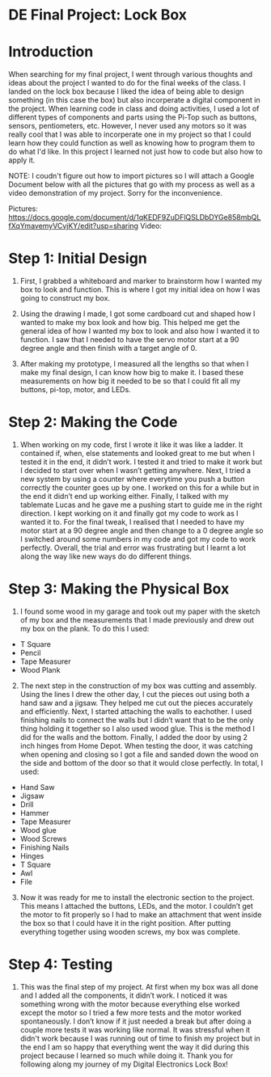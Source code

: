 # **DE Final Project: Lock Box**
# Introduction
When searching for my final project, I went through various thoughts and ideas about the project I wanted to do for the final weeks of the class. I landed on the lock box because I liked the idea of being able to design something (in this case the box) but also incorperate a digital component in the project. When learning code in class and doing activities, I used a lot of different types of components and parts using the Pi-Top such as buttons, sensors, pentiometers, etc. However, I never used any motors so it was really cool that I was able to incorperate one in my project so that I could learn how they could function as well as knowing how to program them to do what I'd like. In this project I learned not just how to code but also how to apply it. 

NOTE: I coudn't figure out how to import pictures so I will attach a Google Document below with all the pictures that go with my process as well as a video demonstration of my project. Sorry for the inconvenience. 

Pictures: https://docs.google.com/document/d/1qKEDF9ZuDFlQSLDbDYGe858mbQLfXqYmavemyVCvjKY/edit?usp=sharing
Video: 


# Step 1: Initial Design


1. First, I grabbed a whiteboard and marker to brainstorm how I wanted my box to look and function. This is where I got my initial idea on how I was going to construct my box. 

2. Using the drawing I made, I got some cardboard cut and shaped how I wanted to make my box look and how big. This helped me get the general idea of how I wanted my box to look and also how I wanted it to function. I saw that I needed to have the servo motor start at a 90 degree angle and then finish with a target angle of 0. 

3. After making my prototype, I measured all the lengths so that when I make my final design, I can know how big to make it. I based these measurements on how big it needed to be so that I could fit all my buttons, pi-top, motor, and LEDs.

# Step 2: Making the Code
1. When working on my code, first I wrote it like it was like a ladder. It contained if, when, else statements and looked great to me but when I tested it in the end, it didn’t work. I tested it and tried to make it work but I decided to start over when I wasn’t getting anywhere. Next, I tried a new system by using a counter where everytime you push a button correctly the counter goes up by one. I worked on this for a while but in the end it didn’t end up working either. Finally, I talked with my tablemate Lucas and he gave me a pushing start to guide me in the right direction. I kept working on it and finally got my code to work as I wanted it to. For the final tweak, I realised that I needed to have my motor start at a 90 degree angle and then change to a 0 degree angle so I switched around some numbers in my code and got my code to work perfectly. Overall, the trial and error was frustrating but I learnt a lot along the way like new ways do do different things.

# Step 3: Making the Physical Box
1. I found some wood in my garage and took out my paper with the sketch of my box and the measurements that I made previously and drew out my box on the plank. To do this I used:
- T Square
- Pencil
- Tape Measurer
- Wood Plank


2. The next step in the construction of my box was cutting and assembly. Using the lines I drew the other day, I cut the pieces out using both a hand saw and a jigsaw. They helped me cut out the pieces accurately and efficiently. Next, I started attaching the walls to eachother. I used finishing nails to connect the walls but I didn’t want that to be the only thing holding it together so I also used wood glue. This is the method I did for the walls and the bottom. Finally, I added the door by using 2 inch hinges from Home Depot. When testing the door, it was catching when opening and closing so I got a file and sanded down the wood on the side and bottom of the door so that it would close perfectly. In total, I used:

- Hand Saw
- Jigsaw
- Drill
- Hammer
- Tape Measurer
- Wood glue
- Wood Screws
- Finishing Nails
- Hinges
- T Square
- Awl
- File


3. Now it was ready for me to install the electronic section to the project. This means I attached the buttons, LEDs, and the motor. I couldn’t get the motor to fit properly so I had to make an attachment that went inside the box so that I could have it in the right position. After putting everything together using wooden screws, my box was complete.

# Step 4: Testing
1. This was the final step of my project. At first when my box was all done and I added all the components, it didn’t work. I noticed it was something wrong with the motor because everything else worked except the motor so I tried a few more tests and the motor worked spontaneously. I don’t know if it just needed a break but after doing a couple more tests it was working like normal. It was stressful when it didn't work because I was running out of time to finish my project but in the end I am so happy that everything went the way it did during this project because I learned so much while doing it. Thank you for following along my journey of my Digital Electronics Lock Box!
